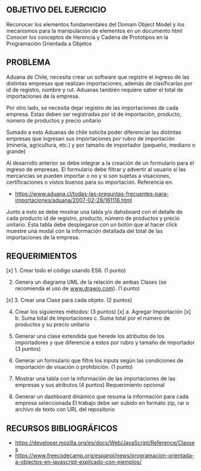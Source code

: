 ## OBJETIVO DEL EJERCICIO

Reconocer los elementos fundamentales del Domain Object Model y los mecanismos para
la manipulación de elementos en un documento html
Conocer los conceptos de Herencia y Cadena de Prototipos en la Programación Orientada
a Objetos

## PROBLEMA

Aduana de Chile, necesita crear un software que registre el ingreso de las distintas
empresas que realizan importaciones, además de clasificarlas por id de registro, nombre y
rut. Aduanas también requiere saber el total de importaciones de la empresa.

Por otro lado, se necesita dejar registro de las importaciones de cada empresa. Estas deben
ser registradas por id de importación, producto, número de productos y precio unitario

Sumado a esto Aduanas de chile solicita poder diferenciar las distintas empresas que
ingresan sus importaciones por rubro de importación (minería, agricultura, etc.) y por
tamaño de importador (pequeño, mediano o grande)

Al desarrollo anterior se debe integrar a la creación de un formulario para el ingreso de
empresas. El formulario debe filtrar y advertir al usuario si las mercancías se pueden
importar o no y si son sujetas a visaciones, certificaciones o vistos buenos para su
importación. Referencia en:

- https://www.aduana.cl/todas-las-preguntas-frecuentes-para-importaciones/aduana/2007-02-28/161116.html

Junto a esto se debe mostrar una tabla y/o dahsboard con el detalle de cada producto id
de registro, producto, número de productos y precio unitario. Esta tabla debe desplegarse
con un botón que al hacer click muestre una modal con la información detallada del total
de las importaciones de la empresa.

## REQUERIMIENTOS

[x] 1. Crear todo el código usando ES6. (1 punto)

2. Genera un diagrama UML de la relación de ambas Clases (se recomienda el uso de
   www.drawio.com). (1 punto)

[x] 3. Crear una Clase para cada objeto. (2 puntos)

4. Crear los siguientes métodos: (3 puntos)
  [x] a. Agregar Importación
  [x] b. Suma total de importaciones
   c. Suma total por el número de productos y su precio unitario

5. Generar una clase extendida que herede los atributos de los importadores y que
   diferencie a estos por rubro y tamaño de importador (3 puntos)

6. Generar un formulario que filtre los inputs según las condiciones de importación
   de visación o prohibición. (1 punto)

7. Mostrar una tabla con la información de las importaciones de las empresas y sus
   atributos (4 puntos)
   Requerimiento opcional
   
8. Generar un dashboard dinámico que resuma la información para cada empresa
   seleccionada
   El trabajo debe ser subido en formato zip, rar o archivo de texto con URL del repositorio

## RECURSOS BIBLIOGRÁFICOS

- https://developer.mozilla.org/es/docs/Web/JavaScript/Reference/Classes
- https://www.freecodecamp.org/espanol/news/programacion-orientada-a-objectos-en-javascript-explicado-con-ejemplos/
